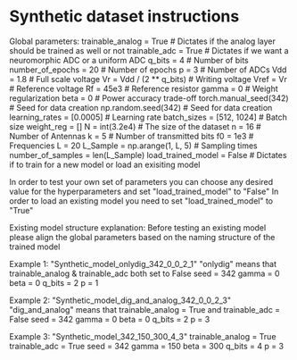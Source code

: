 # Synthetic dataset instructions
Global parameters:
trainable_analog = True  # Dictates if the analog layer should be trained as well or not
trainable_adc = True  # Dictates if we want a neuromorphic ADC or a uniform ADC
q_bits = 4  # Number of bits
number_of_epochs = 20  # Number of epochs
p = 3     # Number of ADCs
Vdd = 1.8  # Full scale voltage
Vr = Vdd / (2 ** q_bits)  # Writing voltage
Vref = Vr  # Reference voltage
Rf = 45e3  # Reference resistor
gamma = 0  # Weight regularization
beta = 0  # Power accuracy trade-off
torch.manual_seed(342)  # Seed for data creation
np.random.seed(342)  # Seed for data creation
learning_rates = [0.0005]  # Learning rate
batch_sizes = [512, 1024]  # Batch size
weight_reg = []
N = int(3.2e4)  # The size of the dataset
n = 16  # Number of Antennas
k = 5  # Number of transmitted bits
f0 = 1e3  # Frequencies
L = 20
L_Sample = np.arange(1, L, 5)  # Sampling times
number_of_samples = len(L_Sample)
load_trained_model = False  # Dictates if to train for a new model or load an exisiting model

In order to test your own set of parameters you can choose any desired value for the hyperparameters and set "load_trained_model" to "False"
In order to load an existing model you need to set "load_trained_model" to "True"

Existing model structure explanation:
Before testing an existing model please align the global parameters based on the naming structure of the trained model

Example 1:
"Synthetic_model_onlydig_342_0_0_2_1" 
"onlydig" means that trainable_analog & trainable_adc both set to False
seed = 342
gamma = 0
beta = 0
q_bits = 2
p = 1

Example 2:
"Synthetic_model_dig_and_analog_342_0_0_2_3"
"dig_and_analog" means that trainable_analog = True and trainable_adc = False
seed = 342
gamma = 0
beta = 0
q_bits = 2
p = 3

Example 3:
"Synthetic_model_342_150_300_4_3"
trainable_analog = True
trainable_adc = True
seed = 342
gamma = 150
beta = 300
q_bits = 4
p = 3